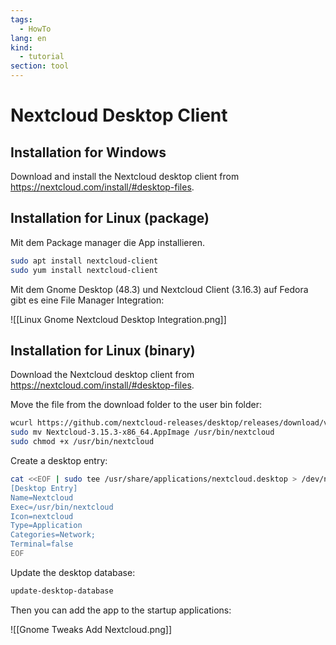 ```yaml
---
tags:
  - HowTo
lang: en
kind:
  - tutorial
section: tool
---
```


# Nextcloud Desktop Client

## Installation for Windows

Download and install the Nextcloud desktop client from <https://nextcloud.com/install/#desktop-files>.

## Installation for Linux (package)

Mit dem Package manager die App installieren.

```bash
sudo apt install nextcloud-client
sudo yum install nextcloud-client
```

Mit dem Gnome Desktop (48.3) und Nextcloud Client (3.16.3) auf Fedora gibt es eine File Manager Integration:

![[Linux Gnome Nextcloud Desktop Integration.png]]

## Installation for Linux (binary)

Download the Nextcloud desktop client from <https://nextcloud.com/install/#desktop-files>.

Move the file from the download folder to the user bin folder:

```bash
wcurl https://github.com/nextcloud-releases/desktop/releases/download/v3.15.3/Nextcloud-3.15.3-x86_64.AppImage
sudo mv Nextcloud-3.15.3-x86_64.AppImage /usr/bin/nextcloud
sudo chmod +x /usr/bin/nextcloud
```

Create a desktop entry:

```bash
cat <<EOF | sudo tee /usr/share/applications/nextcloud.desktop > /dev/null
[Desktop Entry]
Name=Nextcloud
Exec=/usr/bin/nextcloud
Icon=nextcloud
Type=Application
Categories=Network;
Terminal=false
EOF
```

Update the desktop database:

```bash
update-desktop-database
```

Then you can add the app to the startup applications:

![[Gnome Tweaks Add Nextcloud.png]]
